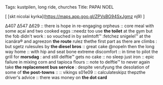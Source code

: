 Tags: kustpilen, long ride, churches
Title: PAPAI NOEL
  
[ [skt nicolai kyrka](https://maps.app.goo.gl/ZPVsBG94SxJgmz nj9) ]

Δ407 Δ547 Δ629 :: there is hope in re-engaging orpheus :: core meal with some açaí and two cooked eggs ::needz too use **the toilet** at the gym but the fob didn't work : so vouched in by selmtoft™ :fetchez snigelel™ at the icanära® and agreezon **the route** rulez thethe first part as there are climbs : but sgetz rulesules by **the diesel bros** :: great cake @nopeln then the long way home :: with hip and seat bone extreme discomfort :: in time to pilot the grill for **morsdag** : and still delftie™ gets no cake :: no sleep just iron :: epic failure in mixing corn and tapioca flours :: note to delftie™ to never again take **the replacement bus service** : despite verufyung the desolation of some of **the post-towns** ::  :: vikings s01e09 :: calculateskipz thepzthe driver's advice :: there was money on **the dot card**  
